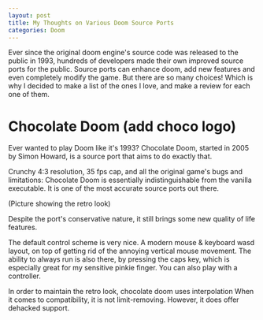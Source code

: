 ```yaml
---
layout: post
title: My Thoughts on Various Doom Source Ports
categories: Doom
---
```

Ever since the original doom engine's source code was released to the public in 1993, hundreds of developers made their own improved source ports for the public. Source ports can enhance doom, add new features and even completely modify the game. But there are so many choices! Which is why I decided to make a list of the ones I love, and make a review for each one of them.

# Chocolate Doom (add choco logo)
Ever wanted to play Doom like it's 1993? Chocolate Doom, started in 2005 by Simon Howard, is a source port that aims to do exactly that.

Crunchy 4:3 resolution, 35 fps cap, and all the original game's bugs and limitations: Chocolate Doom is essentially indistinguishable from the vanilla executable. It is one of the most accurate source ports out there.

(Picture showing the retro look)

Despite the port's conservative nature, it still brings some new quality of life features.

The default control scheme is very nice. A modern mouse & keyboard wasd layout, on top of getting rid of the annoying vertical mouse movement. The ability to always run is also there, by pressing the caps key, which is especially great for my sensitive pinkie finger. You can also play with a controller.

In order to maintain the retro look, chocolate doom uses interpolation 
When it comes to compatibility, it is not limit-removing. However, it does offer dehacked support. 
<!--stackedit_data:
eyJoaXN0b3J5IjpbLTU3MDUxNDI3Nl19
-->
